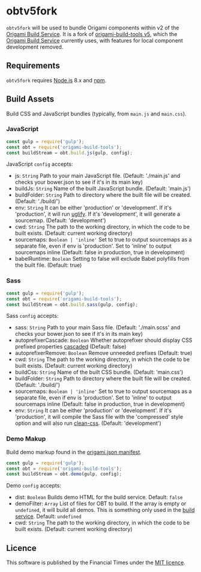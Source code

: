 # obtv5fork

`obtv5fork` will be used to bundle Origami components within v2 of the [Origami Build Service](https://github.com/Financial-Times/origami-build-service). It is a fork of [origami-build-tools v5](https://github.com/Financial-Times/origami-build-tools), which the [Origami Build Service](https://github.com/Financial-Times/origami-build-service) currently uses, with features for local component development removed.

## Requirements

`obtv5fork` requires [Node.js] 8.x and [npm].

## Build Assets

Build CSS and JavaScript bundles (typically, from `main.js` and `main.css`).

### JavaScript

```js
const gulp = require('gulp');
const obt = require('origami-build-tools');
const buildStream = obt.build.js(gulp, config);
```

JavaScript `config` accepts:
- js: `String` Path to your main JavaScript file. (Default: './main.js' and checks your bower.json to see if it's in its main key)
- buildJs: `String` Name of the built JavaScript bundle. (Default: 'main.js')
- buildFolder: `String` Path to directory where the built file will be created. (Default: './build/')
- env: `String` It can be either 'production' or 'development'. If it's 'production', it will run [uglify](https://github.com/mishoo/UglifyJS2). If it's 'development', it will generate a sourcemap. (Default: 'development')
- cwd: `String` The path to the working directory, in which the code to be built exists. (Default: current working directory)
- sourcemaps: `Boolean | 'inline'` Set to true to output sourcemaps as a separate file, even if env is 'production'. Set to 'inline' to output sourcemaps inline (Default: false in production, true in development)
- babelRuntime: `Boolean` Setting to false will exclude Babel polyfills from the built file. (Default: true)

### Sass

```js
const gulp = require('gulp');
const obt = require('origami-build-tools');
const buildStream = obt.build.sass(gulp, config);
```

Sass `config` accepts:
- sass: `String` Path to your main Sass file. (Default: './main.scss' and checks your bower.json to see if it's in its main key)
- autoprefixerCascade: `Boolean` Whether autoprefixer should display CSS prefixed properties [cascaded](https://github.com/postcss/autoprefixer#visual-cascade) (Default: false)
- autoprefixerRemove: `Boolean` Remove unneeded prefixes (Default: true)
- cwd: `String` The path to the working directory, in which the code to be built exists. (Default: current working directory)
- buildCss: `String` Name of the built CSS bundle. (Default: 'main.css')
- buildFolder: `String` Path to directory where the built file will be created. (Default: './build/')
- sourcemaps: `Boolean | 'inline'` Set to true to output sourcemaps as a separate file, even if env is 'production'. Set to 'inline' to output sourcemaps inline (Default: false in production, true in development)
- env: `String` It can be either 'production' or 'development'. If it's 'production', it will compile the Sass file with the 'compressed' style option and will also run [clean-css](https://github.com/jakubpawlowicz/clean-css). (Default: 'development')

### Demo Makup

Build demo markup found in the [origami.json manifest](https://origami.ft.com/spec/v1/manifest/).

```js
const gulp = require('gulp');
const obt = require('origami-build-tools');
const buildStream = obt.demo(gulp, config);
```

Demo `config` accepts:

- dist: `Boolean` Builds demo HTML for the build service. Default: `false`
- demoFilter: `Array` List of files for OBT to build. If the array is empty or `undefined`, it will build all demos. This is something only used in the [build service](https://origami-build.ft.com). Default: `undefined`
- cwd: `String` The path to the working directory, in which the code to be built exists. (Default: current working directory)

## Licence
This software is published by the Financial Times under the [MIT licence](http://opensource.org/licenses/MIT).

[node.js]: https://nodejs.org/
[npm]: https://www.npmjs.com/
